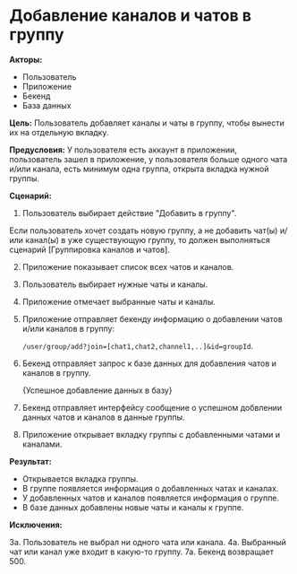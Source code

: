 # Добавление каналов и чатов в группу

**Акторы:** 

- Пользователь
- Приложение
- Бекенд
- База данных

**Цель:** Пользователь добавляет каналы и чаты в группу, чтобы вынести их на отдельную вкладку.

**Предусловия:** У пользователя есть аккаунт в приложении, пользователь зашел в приложение, у пользователя больше одного чата и/или канала, есть минимум одна группа, открыта вкладка нужной группы.

**Сценарий:**

1. Пользователь выбирает действие "Добавить в группу".

Если пользователь хочет создать новую группу, а не добавить чат(ы) и/или канал(ы) в уже существующую группу, то должен выполняться сценарий [Группировка каналов и чатов].

2. Приложение показывает список всех чатов и каналов.
3. Пользователь выбирает нужные чаты и каналы.
4. Приложение отмечает выбранные чаты и каналы.
5. Приложение отправляет бекенду информацию о добавлении чатов и/или каналов в группу:

    `/user/group/add?join=[chat1,chat2,channel1,..]&id=groupId`.

6. Бекенд отправляет запрос к базе данных для добавления чатов и каналов в группу.

    {Успешное добавление данных в базу}

7. Бекенд отправляет интерфейсу сообщение о успешном добвлении данных чатов и каналов в данные группы.
8. Приложение открывает вкладку группы с добавленными чатами и каналами.

**Результат:**

- Открывается вкладка группы.
- В группе появляется информация о добавленных чатах и каналах.
- У добавленных чатов и каналов появляется информация о группе.
- В базе данных добавлены новые чаты и каналы к группе.

**Исключения:**

3а. Пользователь не выбрал ни одного чата или канала.
4а. Выбранный чат или канал уже входит в какую-то группу.
7а. Бекенд возвращает 500.
